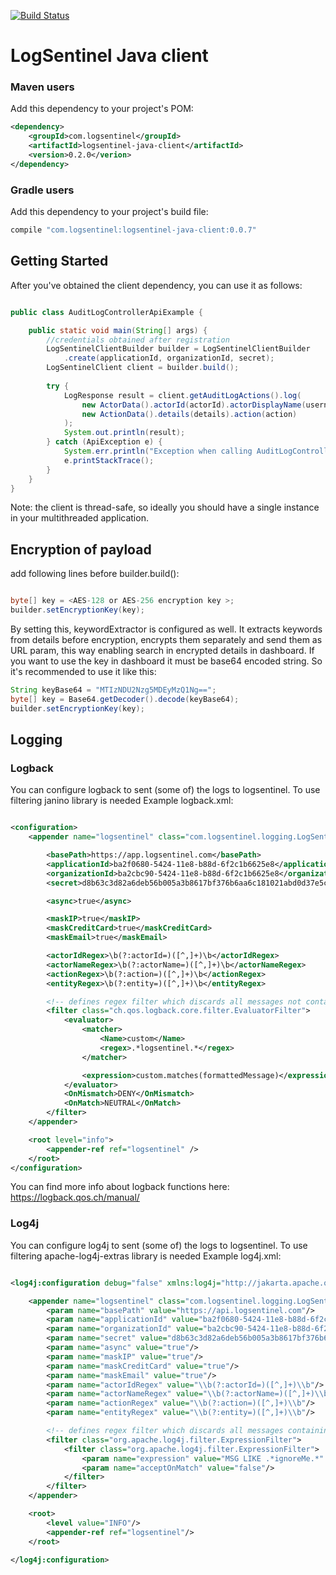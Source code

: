 [![Build Status](https://travis-ci.org/LogSentinel/logsentinel-java-client.svg?branch=master)](https://travis-ci.org/LogSentinel/logsentinel-java-client)

# LogSentinel Java client

### Maven users

Add this dependency to your project's POM:

```xml
<dependency>
    <groupId>com.logsentinel</groupId>
    <artifactId>logsentinel-java-client</artifactId>
    <version>0.2.0</verion>
</dependency>
```

### Gradle users

Add this dependency to your project's build file:

```groovy
compile "com.logsentinel:logsentinel-java-client:0.0.7"
```

## Getting Started

After you've obtained the client dependency, you can use it as follows:

```java

public class AuditLogControllerApiExample {

    public static void main(String[] args) {
        //credentials obtained after registration
        LogSentinelClientBuilder builder = LogSentinelClientBuilder
            .create(applicationId, organizationId, secret);
        LogSentinelClient client = builder.build();
        
        try {
            LogResponse result = client.getAuditLogActions().log(
                new ActorData().actorId(actorId).actorDisplayName(username).actorRoles(roles), 
                new ActionData().details(details).action(action)
            );
            System.out.println(result);
        } catch (ApiException e) {
            System.err.println("Exception when calling AuditLogControllerApi#logAuthAction");
            e.printStackTrace();
        }
    }
}

```

Note: the client is thread-safe, so ideally you should have a single instance in your multithreaded application.

## Encryption of payload
add following lines before builder.build():

```java

byte[] key = <AES-128 or AES-256 encryption key >;
builder.setEncryptionKey(key);

```
By setting this, keywordExtractor is configured as well. It extracts keywords from details before encryption, encrypts them
separately and send them as URL param, this way enabling search in encrypted details in dashboard.
If you want to use the key in dashboard it must be base64 encoded string. So it's recommended to use it like this:

```java
String keyBase64 = "MTIzNDU2Nzg5MDEyMzQ1Ng==";
byte[] key = Base64.getDecoder().decode(keyBase64);
builder.setEncryptionKey(key);

```

## Logging

### Logback

You can configure logback to sent (some of) the logs to logsentinel.
To use filtering janino library is needed
Example logback.xml:
```xml

<configuration>
    <appender name="logsentinel" class="com.logsentinel.logging.LogSentinelLogbackAppender">

        <basePath>https://app.logsentinel.com</basePath>
        <applicationId>ba2f0680-5424-11e8-b88d-6f2c1b6625e8</applicationId>
        <organizationId>ba2cbc90-5424-11e8-b88d-6f2c1b6625e8</organizationId>
        <secret>d8b63c3d82a6deb56b005a3b8617bf376b6aa6c181021abd0d37e5c5ac9911a1</secret>

        <async>true</async>

        <maskIP>true</maskIP>
        <maskCreditCard>true</maskCreditCard>
        <maskEmail>true</maskEmail>

        <actorIdRegex>\b(?:actorId=)([^,]+)\b</actorIdRegex>
        <actorNameRegex>\b(?:actorName=)([^,]+)\b</actorNameRegex>
        <actionRegex>\b(?:action=)([^,]+)\b</actionRegex>
        <entityRegex>\b(?:entity=)([^,]+)\b</entityRegex>

        <!-- defines regex filter which discards all messages not containing 'logsentinel'-->
        <filter class="ch.qos.logback.core.filter.EvaluatorFilter">
            <evaluator>
                <matcher>
                    <Name>custom</Name>
                    <regex>.*logsentinel.*</regex>
                </matcher>

                <expression>custom.matches(formattedMessage)</expression>
            </evaluator>
            <OnMismatch>DENY</OnMismatch>
            <OnMatch>NEUTRAL</OnMatch>
        </filter>
    </appender>

    <root level="info">
        <appender-ref ref="logsentinel" />
    </root>
</configuration>
```

You can find more info about logback functions here: https://logback.qos.ch/manual/

### Log4j

You can configure log4j to sent (some of) the logs to logsentinel.
To use filtering apache-log4j-extras library is needed
Example log4j.xml:
```xml

<log4j:configuration debug="false" xmlns:log4j="http://jakarta.apache.org/log4j/">

    <appender name="logsentinel" class="com.logsentinel.logging.LogSentinelLog4jAppender">
        <param name="basePath" value="https://api.logsentinel.com"/>
        <param name="applicationId" value="ba2f0680-5424-11e8-b88d-6f2c1b6625e8"/>
        <param name="organizationId" value="ba2cbc90-5424-11e8-b88d-6f2c1b6625e8"/>
        <param name="secret" value="d8b63c3d82a6deb56b005a3b8617bf376b6aa6c181021abd0d37e5c5ac9911a1"/>
        <param name="async" value="true"/>
        <param name="maskIP" value="true"/>
        <param name="maskCreditCard" value="true"/>
        <param name="maskEmail" value="true"/>
        <param name="actorIdRegex" value="\\b(?:actorId=)([^,]+)\\b"/>
        <param name="actorNameRegex" value="\\b(?:actorName=)([^,]+)\\b"/>
        <param name="actionRegex" value="\\b(?:action=)([^,]+)\\b"/>
        <param name="entityRegex" value="\\b(?:entity=)([^,]+)\\b"/>

        <!-- defines regex filter which discards all messages containing 'ignoreMe'-->
        <filter class="org.apache.log4j.filter.ExpressionFilter">
            <filter class="org.apache.log4j.filter.ExpressionFilter">
                <param name="expression" value="MSG LIKE .*ignoreMe.*" />
                <param name="acceptOnMatch" value="false"/>
            </filter>
        </filter>
    </appender>

    <root>
        <level value="INFO"/>
        <appender-ref ref="logsentinel"/>
    </root>

</log4j:configuration>
```
